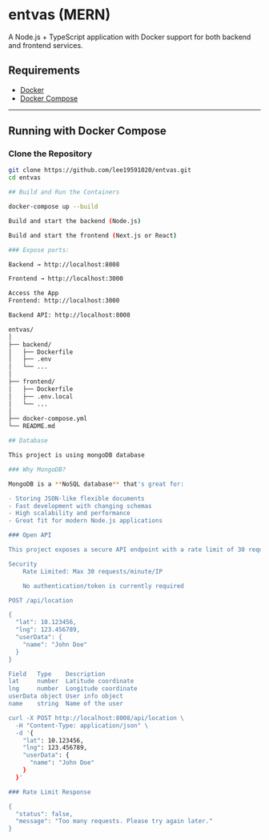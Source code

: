 # entvas (MERN)

A Node.js + TypeScript application with Docker support for both backend and frontend services.

## Requirements

- [Docker](https://www.docker.com/)
- [Docker Compose](https://docs.docker.com/compose/)

---

##  Running with Docker Compose

### Clone the Repository

```bash
git clone https://github.com/lee19591020/entvas.git
cd entvas

## Build and Run the Containers

docker-compose up --build

Build and start the backend (Node.js)

Build and start the frontend (Next.js or React)

### Expose ports:

Backend → http://localhost:8008

Frontend → http://localhost:3000

Access the App
Frontend: http://localhost:3000

Backend API: http://localhost:8008

entvas/
│
├── backend/
│   ├── Dockerfile
│   ├── .env
│   └── ...
│
├── frontend/
│   ├── Dockerfile
│   ├── .env.local
│   └── ...
│
├── docker-compose.yml
└── README.md

## Database

This project is using mongoDB database

### Why MongoDB?

MongoDB is a **NoSQL database** that's great for:

- Storing JSON-like flexible documents
- Fast development with changing schemas
- High scalability and performance
- Great fit for modern Node.js applications

### Open API

This project exposes a secure API endpoint with a rate limit of 30 requests per minute per IP to prevent abuse.

Security
    Rate Limited: Max 30 requests/minute/IP

    No authentication/token is currently required

POST /api/location

{
  "lat": 10.123456,
  "lng": 123.456789,
  "userData": {
    "name": "John Doe"
  }
}

Field	Type	Description
lat	    number	Latitude coordinate
lng	    number	Longitude coordinate
userData object	User info object
name	string	Name of the user

curl -X POST http://localhost:8008/api/location \
  -H "Content-Type: application/json" \
  -d '{
    "lat": 10.123456,
    "lng": 123.456789,
    "userData": {
      "name": "John Doe"
    }
  }'

### Rate Limit Response

{
  "status": false,
  "message": "Too many requests. Please try again later."
}